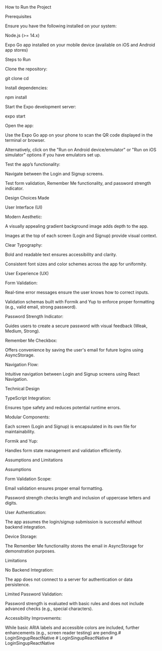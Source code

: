 How to Run the Project

Prerequisites

Ensure you have the following installed on your system:

Node.js (>= 14.x)

Expo Go app installed on your mobile device (available on iOS and Android app stores)

Steps to Run

Clone the repository:

git clone <repository-url>
cd <repository-folder>

Install dependencies:

npm install

Start the Expo development server:

expo start

Open the app:

Use the Expo Go app on your phone to scan the QR code displayed in the terminal or browser.

Alternatively, click on the "Run on Android device/emulator" or "Run on iOS simulator" options if you have emulators set up.

Test the app’s functionality:

Navigate between the Login and Signup screens.

Test form validation, Remember Me functionality, and password strength indicator.

Design Choices Made

User Interface (UI)

Modern Aesthetic:

A visually appealing gradient background image adds depth to the app.

Images at the top of each screen (Login and Signup) provide visual context.

Clear Typography:

Bold and readable text ensures accessibility and clarity.

Consistent font sizes and color schemes across the app for uniformity.

User Experience (UX)

Form Validation:

Real-time error messages ensure the user knows how to correct inputs.

Validation schemas built with Formik and Yup to enforce proper formatting (e.g., valid email, strong password).

Password Strength Indicator:

Guides users to create a secure password with visual feedback (Weak, Medium, Strong).

Remember Me Checkbox:

Offers convenience by saving the user's email for future logins using AsyncStorage.

Navigation Flow:

Intuitive navigation between Login and Signup screens using React Navigation.

Technical Design

TypeScript Integration:

Ensures type safety and reduces potential runtime errors.

Modular Components:

Each screen (Login and Signup) is encapsulated in its own file for maintainability.

Formik and Yup:

Handles form state management and validation efficiently.

Assumptions and Limitations

Assumptions

Form Validation Scope:

Email validation ensures proper email formatting.

Password strength checks length and inclusion of uppercase letters and digits.

User Authentication:

The app assumes the login/signup submission is successful without backend integration.

Device Storage:

The Remember Me functionality stores the email in AsyncStorage for demonstration purposes.

Limitations

No Backend Integration:

The app does not connect to a server for authentication or data persistence.

Limited Password Validation:

Password strength is evaluated with basic rules and does not include advanced checks (e.g., special characters).

Accessibility Improvements:

While basic ARIA labels and accessible colors are included, further enhancements (e.g., screen reader testing) are pending.#   L o g i n S i n g u p R e a c t N a t i v e  
 #   L o g i n S i n g u p R e a c t N a t i v e  
 #   L o g i n S i n g u p R e a c t N a t i v e  
 